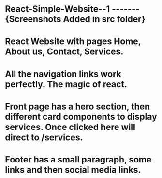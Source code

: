 # React-Simple-Website--1 -------{Screenshots Added in src folder}
# React Website with pages Home, About us, Contact, Services.
# All the navigation links work perfectly. The magic of react.
# Front page has a hero section, then different card components to display services. Once clicked here will direct to /services.
# Footer has a small paragraph, some links and then social media links.
